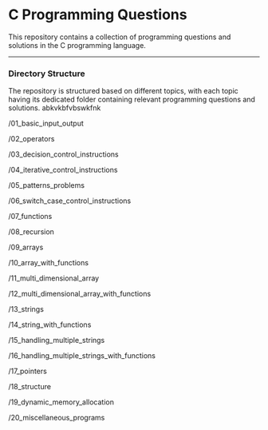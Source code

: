 <h1>C Programming Questions</h1>
This repository contains a collection of programming questions and solutions in the C programming language. 
<hr>
<h3>Directory Structure</h3>

The repository is structured based on different topics, with each topic having its dedicated folder containing relevant programming questions and solutions.
abkvkbfvbswkfnk

/01_basic_input_output

/02_operators

/03_decision_control_instructions

/04_iterative_control_instructions

/05_patterns_problems

/06_switch_case_control_instructions

/07_functions

/08_recursion

/09_arrays

/10_array_with_functions

/11_multi_dimensional_array

/12_multi_dimensional_array_with_functions

/13_strings

/14_string_with_functions

/15_handling_multiple_strings

/16_handling_multiple_strings_with_functions

/17_pointers

/18_structure

/19_dynamic_memory_allocation

/20_miscellaneous_programs
